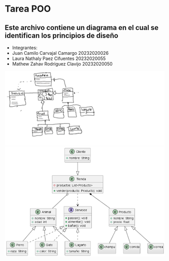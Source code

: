# Tarea POO

## Este archivo contiene un diagrama en el cual se identifican los principios de diseño 


- Integrantes:
- Juan Camilo Carvajal Camargo 20232020026
- Laura Nathaly Paez Cifuentes 20232020055
- Mathew Zahav Rodriguez Clavijo 20232020050

![Borrador del diagrama](/diagramaBorrador.png)
![Diagrama](/ejercicio_poo.png)
